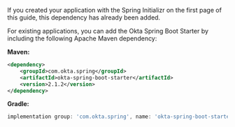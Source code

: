 If you created your application with the Spring Initializr on the <GuideLink link="../before-you-begin/">first page of this guide</GuideLink>, this dependency has already been added.

For existing applications, you can add the Okta Spring Boot Starter by including the following Apache Maven dependency: 

**Maven:**
```xml
<dependency>
    <groupId>com.okta.spring</groupId>
    <artifactId>okta-spring-boot-starter</artifactId>
    <version>2.1.2</version>
</dependency>
```

**Gradle:**  
```groovy
implementation group: 'com.okta.spring', name: 'okta-spring-boot-starter', version: '2.1.2'
```
